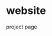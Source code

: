 # website
project page
<html>
<head>
    <meta charset="utf-8" />
    <title></title>
    <style>
        .help {
            font-family: fantasy;
            font-size: 22px;
            color: rgb(76, 255, 0)
        }
        .hel{font-family:cursive; font-size:13px; color: rgb(221, 73, 73)}
        .he {
            font-family: 'Agency FB';
            font-size: 10px;
            color: rgb(196, 171, 30)
        }
        .h {
            font-family: 'Courier New';
            font-size: 33px,color: rgb(255, 0, 0)
        }
        .l {
            font-family: Gigi;
            font-size: 44px;
            color: rgb(128, 128, 128)
        }
            
            
        
        





    </style>
</head>
<body>
    <p class="help"> this is a fantasy font size is 22</p>
    <p class="hel"> this is a cursive font size is 13</p>
    <p class="he"> this is a agency fb font size is 10</p>
    <p class="hel"> this is a courier new font size is 33</p>
    <p class="hel"> this is a gigi font size is 44</p>

</body>

